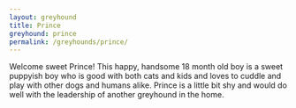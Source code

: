 ```yaml
---
layout: greyhound
title: Prince
greyhound: prince
permalink: /greyhounds/prince/
---
```


Welcome sweet Prince! This happy, handsome 18 month old boy is a sweet puppyish boy who is good with both cats and kids and loves to cuddle and play with other dogs and humans alike. Prince is a little bit shy and would do well with the leadership of another greyhound in the home. 